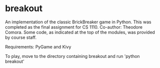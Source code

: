 # breakout


An implementation of the classic BrickBreaker game in Python. This was completed as the final assignment for CS 1110. Co-author: Theodore Comora. Some code, as indicated at the top of the modules, was provided by course staff.

Requirements: PyGame and Kivy

To play, move to the directory containing breakout and run 'python breakout'
